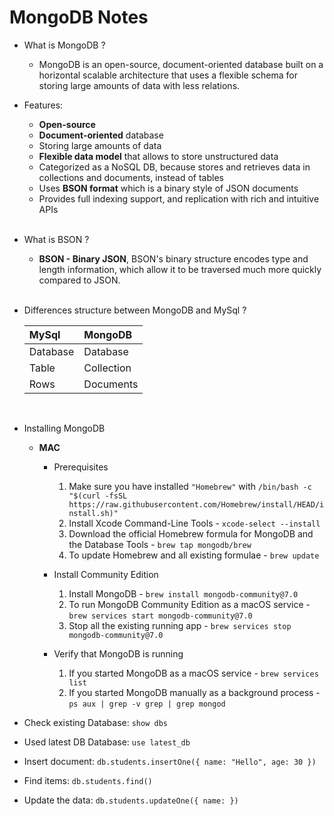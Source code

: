 # MongoDB Notes

- What is MongoDB ?

  - MongoDB is an open-source, document-oriented database built on a horizontal scalable architecture that uses a flexible schema for storing large amounts of data with less relations.

- Features:

  - **Open-source**
  - **Document-oriented** database
  - Storing large amounts of data
  - **Flexible data model** that allows to store unstructured data
  - Categorized as a NoSQL DB, because stores and retrieves data in collections and documents, instead of tables
  - Uses **BSON format** which is a binary style of JSON documents
  - Provides full indexing support, and replication with rich and intuitive APIs
    <br><br>

- What is BSON ?

  - **BSON - Binary JSON**, BSON's binary structure encodes type and length information, which allow it to be traversed much more quickly compared to JSON.
    <br><br>

- Differences structure between MongoDB and MySql ?

  | MySql    | MongoDB    |
  | :------- | :--------- |
  | Database | Database   |
  | Table    | Collection |
  | Rows     | Documents  |

  <br>

- Installing MongoDB

  - **MAC**

    - Prerequisites

      1. Make sure you have installed `"Homebrew"` with `/bin/bash -c "$(curl -fsSL https://raw.githubusercontent.com/Homebrew/install/HEAD/install.sh)"`
      2. Install Xcode Command-Line Tools - `xcode-select --install`
      3. Download the official Homebrew formula for MongoDB and the Database Tools - `brew tap mongodb/brew`
      4. To update Homebrew and all existing formulae - `brew update`

    - Install Community Edition

      1. Install MongoDB - `brew install mongodb-community@7.0`
      2. To run MongoDB Community Edition as a macOS service - `brew services start mongodb-community@7.0`
      3. Stop all the existing running app - `brew services stop mongodb-community@7.0`

    - Verify that MongoDB is running

      1. If you started MongoDB as a macOS service - `brew services list`
      2. If you started MongoDB manually as a background process - `ps aux | grep -v grep | grep mongod`

- Check existing Database: `show dbs`
- Used latest DB Database: `use latest_db`
- Insert document: `db.students.insertOne({ name: "Hello", age: 30 })`
- Find items: `db.students.find()`
- Update the data: `db.students.updateOne({ name: })`
